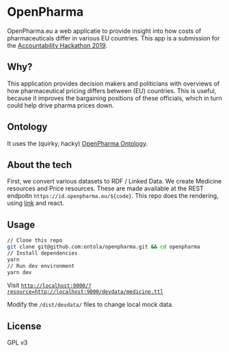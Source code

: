 # OpenPharma

OpenPharma.eu a web applicatie to provide insight into how costs of pharmaceuticals differ in various EU countries.
This app is a submission for the [Accountability Hackathon 2019](https://accountabilityhack.nl).

## Why?

This application provides decision makers and politicians with overviews of how pharmaceutical pricing differs between (EU) countries.
This is useful, because it improves the bargaining positions of these officials, which in turn could help drive pharma prices down.

## Ontology

It uses the (quirky, hacky) [OpenPharma Ontology](/Ontology.md).

## About the tech

First, we convert various datasets to RDF / Linked Data.
We create Medicine resources and Price resources.
These are made available at the REST endpoitn `https://id.openpharma.eu/${code}`.
This repo does the rendering, using [link](https://github.com/fletcher91/link-lib/) and react.

## Usage

```sh
// Clone this repo
git clone git@github.com:ontola/openpharma.git && cd openpharma
// Install dependencies
yarn
// Run dev environment
yarn dev
```

Visit [`http://localhost:9000/?resource=http://localhost:9000/devdata/medicine.ttl`](http://localhost:9000/?resource=http://localhost:9000/devdata/medicine.ttl)

Modify the `/dist/devdata/` files to change local mock data.

## License

GPL v3
